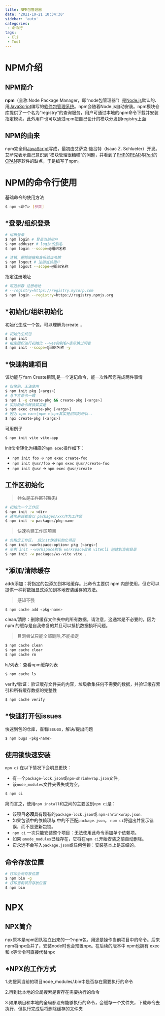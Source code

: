 ```yaml
---
title: NPM包管理器
date: '2021-10-21 10:34:30'
sidebar: 'auto'
categories:
 - 命令行
tags:
 - Cli
 - Tool
---
```


# NPM介绍

## NPM简介

**npm**（全称 Node Package Manager，即“node包管理器”）是[Node.js](https://zh.wikipedia.org/wiki/Node.js)默认的、用[JavaScript](https://zh.wikipedia.org/wiki/JavaScript)编写的[软件包管理系统](https://zh.wikipedia.org/wiki/軟體套件管理系統)。npm会随着Node.js自动安装。npm模块仓库提供了一个名为“registry”的查询服务，用户可通过本地的npm命令下载并安装指定模块。此外用户也可以通过npm把自己设计的模块分发到registry上面

## NPM的由来

npm完全用[JavaScript](https://zh.wikipedia.org/wiki/JavaScript)写成，最初由艾萨克·施吕特（Isaac Z. Schlueter）开发。艾萨克表示自己意识到“模块管理很糟糕”的问题，并看到了[PHP](https://zh.wikipedia.org/wiki/PHP)的[PEAR](https://zh.wikipedia.org/wiki/PEAR)与[Perl](https://zh.wikipedia.org/wiki/Perl)的[CPAN](https://zh.wikipedia.org/wiki/CPAN)等软件的缺点，于是编写了npm。

# NPM的命令行使用

基础命令的使用方法

```bash
$ npm <命令> [参数] 
```

## *登录/组织登录

```bash
# 组织登录
$ npm login # 登录当前用户
$ npm adduser # login的别名
$ npm login --scope=@组织名称

# 注销，删除链接和身份验证令牌
$ npm logout # 注销当前用户
$ npm logout --scope=@组织名称
```

指定注册地址

```bash
# 可选参数 注册地址
# --registry=https://registry.mycorp.com
$ npm login --registry=https://registry.npmjs.org
```

## *初始化/组织初始化

初始化生成一个包，可以理解为create...

```bash
# 初始化生成包
$ npm init
# 指定组织进行初始化 --yes的别名>表示跳过问卷
$ npm init --scope=@组织名称 -y
```

## *快速构建项目

该功能与Yarn Create相同,是一个速记命令，能一次性帮您完成两件事情

```bash
# 仅举例，无法使用
$ npm init pkg [<args>]
# 与下方命令一致
$ npm i -g create-pkg && create-pkg [<args>]
# 实际的命令转换其实是
$ npm exec create-pkg [<args>]
# 因为 npm exec|npm x|npx其实是相同的所以..
$ npx create-pkg [<args>]
```

可用例子

```bash
$ npm init vite vite-app
```

init命令转化为相应的`npm exec`操作如下：

- `npm init foo` -> `npm exec create-foo`
- `npm init @usr/foo` -> `npm exec @usr/create-foo`
- `npm init @usr` -> `npm exec @usr/create`

## 工作区初始化

> ~~什么是工作区?(暂无)~~

```bash
# 初始化一个工作区
$ npm init -w <dir>
# 通常来说都会以 packages/xxx作为工作区
$ npm init -w packages/pkg-name
```

> 快速构建工作区项目

```bash
# 先指定工作区， 后init快速初始化项目
$ npm init <workspace-option> pkg [<args>]
# 示例 init --workspace别名 workspace目录 viteCli 创建到当前目录
$ npm init -w packages/ws-vite vite .
```

## *添加/清除缓存

add/添加：将指定的包添加到本地缓存。此命令主要供 npm 内部使用，但它可以提供一种将数据显式添加到本地安装缓存的方法。

> 感知不强

```bash
$ npm cache add <pkg-name>
```

clean/清除：删除缓存文件夹中的所有数据。请注意，这通常是不必要的，因为 npm 的缓存是自我修复的并且可以抵抗数据损坏问题。

> 目测尝试只能全部删除,不能指定

```bash
$ npm cache clean
$ npm cache clear
$ npm cache rm
```

ls/列表：查看npm缓存列表

```bash
$ npm cache ls
```

verify/验证：验证缓存文件夹的内容，垃圾收集任何不需要的数据，并验证缓存索引和所有缓存数据的完整性

```bash
$ npm cache verify
```

## *快速打开包issues

快速到包的仓库，查看issues，解决/提出问题

```bash
$ npm bugs <pkg-name>
```

## 使用锁快速安装

`npm ci` 在以下情况下会明显更快：

- 有一个`package-lock.json`或`npm-shrinkwrap.json`文件。
- 该`node_modules`文件夹丢失或为空。

```bash
$ npm ci
```

简而言之，使用`npm install`和之间的主要区别`npm ci`是：

- 该项目**必须**具有现有的`package-lock.json`或 `npm-shrinkwrap.json`.
- 如果包锁中的依赖项与 中的不匹配`package.json`， `npm ci`将退出并显示错误，而不是更新包锁。
- `npm ci` 一次只能安装整个项目：无法使用此命令添加单个依赖项。
- 如果 a`node_modules`已经存在，它将在`npm ci`开始安装之前自动删除。
- 它永远不会写入`package.json`或任何包锁：安装基本上是冻结的。

## 命令存放位置

```bash
# 打印全局存放位置
$ npm bin -g
# 打印当前项目存放位置
$ npm bin
```

# NPX

## NPX简介

npx原本是npm团队独立出来的一个npm包，用途是操作当前项目中的命令。后来npm将npx合并了，安装node时也会预置npx。在后续的版本中 npm也拥有 exec和 x等命令可直接代替npx

## *NPX的工作方式

1.先搜索当前的项目node_modules/.bin中是否存在需要执行的命令

2.再到比本地的全局搜索是否存在需要执行的命令

3.如果项目和本地的全局都没有能够执行的命令，会缓存一个文件夹，下载命令去执行，但执行完成后将删除缓存的文件夹



